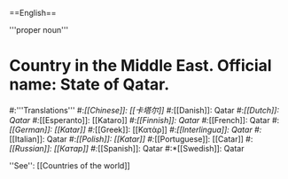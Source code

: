 ==English==

'''proper noun'''

# Country in the Middle East. Official name: State of Qatar.
#:'''Translations'''
#:*[[Chinese]]: [[卡塔尔]]
#:*[[Danish]]: Qatar
#:*[[Dutch]]: Qatar
#:*[[Esperanto]]: [[Kataro]]
#:*[[Finnish]]: Qatar
#:*[[French]]: Qatar
#:*[[German]]: [[Katar]]
#:*[[Greek]]: [[Κατάρ]]
#:*[[Interlingua]]: Qatar
#:*[[Italian]]: Qatar
#:*[[Polish]]: [[Katar]]
#:*[[Portuguese]]: [[Catar]]
#:*[[Russian]]: [[Катар]]
#:*[[Spanish]]: Qatar
#:*[[Swedish]]: Qatar

''See'': [[Countries of the world]]